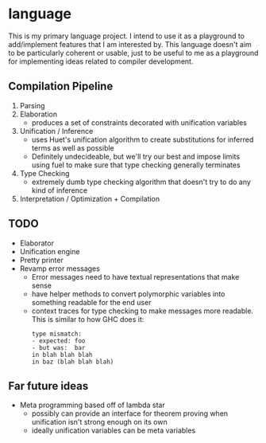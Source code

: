 # language

This is my primary language project. I intend to use it as a playground to
add/implement features that I am interested by. This language doesn't aim to be
particularly coherent or usable, just to be useful to me as a playground for
implementing ideas related to compiler development.

## Compilation Pipeline
1. Parsing
2. Elaboration
   - produces a set of constraints decorated with unification variables
3. Unification / Inference
   - uses Huet's unification algorithm to create substitutions for inferred terms
    as well as possible
   - Definitely undecideable, but we'll try our best and impose limits using
    fuel to make sure that type checking generally terminates
4. Type Checking
   - extremely dumb type checking algorithm that doesn't try to do any kind of
    inference
5. Interpretation / Optimization + Compilation

## TODO
- Elaborator
- Unification engine
- Pretty printer
- Revamp error messages
  - Error messages need to have textual representations that make sense
  - have helper methods to convert polymorphic variables into something readable
    for the end user
  - context traces for type checking to make messages more readable. This is
    similar to how GHC does it:
    ```
    type mismatch:
    - expected: foo
    - but was:  bar
    in blah blah blah
    in baz (blah blah blah)
    ```

## Far future ideas
- Meta programming based off of lambda star
  - possibly can provide an interface for theorem proving when unification isn't
    strong enough on its own
  - ideally unification variables can be meta variables
